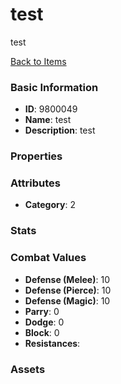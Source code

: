 # test

test

[Back to Items](../items.md)

### Basic Information

- **ID**: 9800049
- **Name**: test
- **Description**: test

### Properties


### Attributes

- **Category**: 2

### Stats


### Combat Values

- **Defense (Melee)**: 10
- **Defense (Pierce)**: 10
- **Defense (Magic)**: 10
- **Parry**: 0
- **Dodge**: 0
- **Block**: 0
- **Resistances**: 

### Assets


